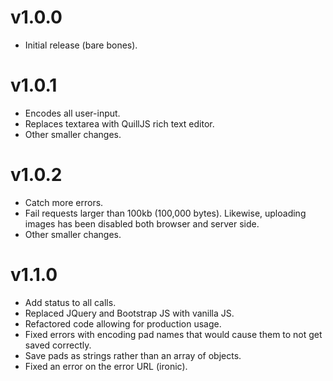 # v1.0.0
* Initial release (bare bones).

# v1.0.1
* Encodes all user-input.
* Replaces textarea with QuillJS rich text editor.
* Other smaller changes.

# v1.0.2
* Catch more errors.
* Fail requests larger than 100kb (100,000 bytes). Likewise, uploading images has been disabled both browser and server side.
* Other smaller changes.

# v1.1.0
* Add status to all calls.
* Replaced JQuery and Bootstrap JS with vanilla JS.
* Refactored code allowing for production usage.
* Fixed errors with encoding pad names that would cause them to not get saved correctly.
* Save pads as strings rather than an array of objects.
* Fixed an error on the error URL (ironic).